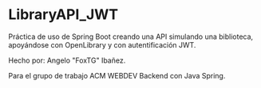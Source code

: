 # LibraryAPI_JWT
Práctica de uso de Spring Boot creando una API simulando una biblioteca, apoyándose con OpenLibrary y con autentificación JWT.

Hecho por: Angelo "FoxTG" Ibañez.

Para el grupo de trabajo ACM WEBDEV Backend con Java Spring.
